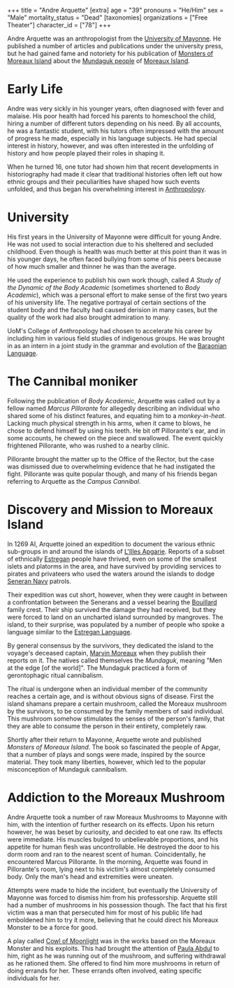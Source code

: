+++
title = "Andre Arquette"
[extra]
age = "39"
pronouns = "He/Him"
sex = "Male"
mortality_status = "Dead"
[taxonomies]
organizations = ["Free Theater"]
character_id = ["78"]
+++

Andre Arquette was an anthropologist from the [University of Mayonne](@/organizations/university-of-mayonne.md). 
He published a number of articles and publications under the university press, but he had gained fame and 
notoriety for his publication of [Monsters of Moreaux Island](@/misc/monsters-of-moreaux-island.md) about the 
[Mundaguk people](@/ethnicities/mundaguk.md) of [Moreaux Island](@/locations/moreaux-island.md).

# Early Life
Andre was very sickly in his younger years, often diagnosed with fever and malaise. His poor health had
forced his parents to homeschool the child, hiring a number of different tutors depending on his need.
By all accounts, he was a fantastic student, with his tutors often impressed with the amount of progress
he made, especially in his language subjects. He had special interest in history, however, and was often
interested in the unfolding of history and how people played their roles in shaping it.

When he turned 16, one tutor had shown him that recent developments in historiography had made it clear
that traditional histories often left out how ethnic groups and their peculiarities have shaped how such
events unfolded, and thus began his overwhelming interest in [Anthropology](https://en.wikipedia.org/wiki/Anthropology).

# University
His first years in the University of Mayonne were difficult for young Andre. He was not used to social interaction
due to his sheltered and secluded childhood. Even though is health was much better at this point than it was in his
younger days, he often faced bullying from some of his peers because of how much smaller and thinner he was than the average.

He used the experience to publish his own work though, called _A Study of the Dynamic of the Body Academic_ (sometimes
shortened to _Body Academic_), which was a personal effort to make sense of the first two years of his university life. 
The negative portrayal of certain sections of the student body and the faculty had caused derision in many cases, 
but the quality of the work had also brought admiration to many.

UoM's College of Anthropology had chosen to accelerate his career by including him in various field studies of indigenous
groups. He was brought in as an intern in a joint study in the grammar and evolution of the 
[Baraonian Language](@/languages/baraonian.md).

# The Cannibal moniker
Following the publication of _Body Academic_, Arquette was called out by a fellow named _Marcus Pillorante_ for allegedly describing
an individual who shared some of his distinct features, and equating him to a _monkey-in-heat_. Lacking much physical strength in
his arms, when it came to blows, he chose to defend himself by using his teeth. He bit off Pillorante's ear, and in some accounts,
he chewed on the piece and swallowed. The event quickly frightened Pillorante, who was rushed to a nearby clinic.

Pillorante brought the matter up to the Office of the Rector, but the case was dismissed due to overwhelming evidence that he had
instigated the fight. Pillorante was quite popular though, and many of his friends began referring to Arquette as the _Campus Cannibal_.

# Discovery and Mission to Moreaux Island
In 1269 AI, Arquette joined an expedition to document the various ethnic sub-groups in and around the islands of [L'Illes Apgarie](@/locations/l-illes-apgarie.md).
Reports of a subset of ethnically [Estregan](@/ethnicities/estregan.md) people have thrived, even on some of the smallest islets and platorms in the area, and have
survived by providing services to pirates and privateers who used the waters around the islands to dodge [Seneran Navy](@/organizations/seneran-navy.md) patrols.

Their expedition was cut short, however, when they were caught in between a confrontation between the Senerans and a vessel bearing the 
[Bouillard](@/organizations/bouillard.md) family crest. Their ship survived the damage they had received, but they were forced to land on an uncharted
island surrounded by mangroves. The island, to their surprise, was populated by a number of people who spoke a language similar to the 
[Estregan Language](@/languages/estregan.md).

By general consensus by the survivors, they dedicated the island to the voyage's deceased captain, [Marvin Moreaux](@/characters/marvin-moreaux.md) when
they publish their reports on it. The natives called themselves the _Mundaguk_, meaning "Men at the edge \[of the world\]". The Mundaguk practiced a
form of gerontophagic ritual cannibalism.

The ritual is undergone when an individual member of the community reaches a certain age, and is without obvious signs of disease. First the island shamans prepare a
certain mushroom, called the Moreaux mushroom by the survivors, to be consumed by the family members of said individual. This mushroom somehow
stimulates the senses of the person's family, that they are able to consume the person in their entirety, completely raw.

Shortly after their return to Mayonne, Arquette wrote and published _Monsters of Moreaux Island_. The book so fascinated the people of Apgar, that a number
of plays and songs were made, inspired by the source material. They took many liberties, however, which led to the popular misconception of Mundaguk cannibalism.

# Addiction to the Moreaux Mushroom
Andre Arquette took a number of raw Moreaux Mushrooms to Mayonne with him, with the intention of further research on its effects. Upon his return however,
he was beset by curiosity, and decided to eat one raw. Its effects were immediate. His muscles bulged to unbelievable proportions, and his appetite for
human flesh was uncontrollable. He destroyed the door to his dorm room and ran to the nearest scent of human. Coincidentally, he encountered Marcus Pillorante.
In the morning, Arquette was found in Pillorante's room, lying next to his victim's almost completely consumed body. Only the man's head and extremities
were uneaten.

Attempts were made to hide the incident, but eventually the University of Mayonne was forced to dismiss him from his professorship. Arquette still had a number
of mushrooms in his possession though. The fact that his first victim was a man that persecuted him for most of his public life had emboldened him to
try it more, believing that he could direct his Moreaux Monster to be a force for good.

A play called [Cowl of Moonlight](@/misc/cowl-of-the-moonlight.md) was in the works based on the Moreaux Monster and his exploits. This had brought the
attention of [Paula Abdul](@/characters/paula-abdul.md) to him, right as he was running out of the mushroom, and suffering withdrawal as he rationed them.
She offered to find him more mushrooms in return of doing errands for her. These errands often involved, eating specific individuals for her.